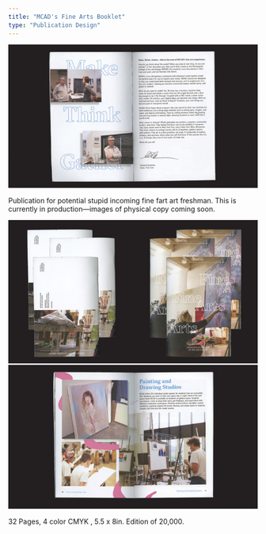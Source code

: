 ```yaml
---
title: "MCAD's Fine Arts Booklet"
type: "Publication Design"
---
```


![MCAD's Fine Arts Booklet](/images/finearts_1.jpg)

Publication for potential stupid incoming fine fart art freshman. This is currently in production—images of physical copy coming soon.

![MCAD's Fine Arts Booklet](/images/finearts_2.jpg)
![MCAD's Fine Arts Booklet](/images/finearts_3.jpg)

32 Pages, 4 color CMYK , 5.5 x 8in. Edition of 20,000.
